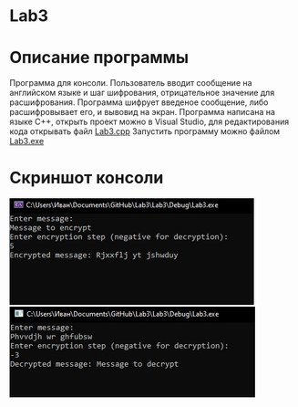 # Lab3
# Описание программы
Программа для консоли.
Пользователь вводит сообщение на английском языке и шаг шифрования, отрицательное значение для расшифрования.
Программа шифрует введеное сообщение, либо расшифровывает его, и вывовид на экран.
Программа написана на языке C++, открыть проект можно в Visual Studio, для редактирования кода открывать файл
[Lab3.cpp](https://github.com/KursovIvan/Lab3/blob/main/Lab3/Lab3/Lab3.cpp)
Запустить программу можно файлом
[Lab3.exe](https://github.com/KursovIvan/Lab3/blob/main/Lab3/Debug/Lab3.exe)
# Скриншот консоли
![Скриншот](https://github.com/KursovIvan/Lab3/blob/main/Screenshots/Test01.jpg)
![Скриншот](https://github.com/KursovIvan/Lab3/blob/main/Screenshots/Test02.jpg)